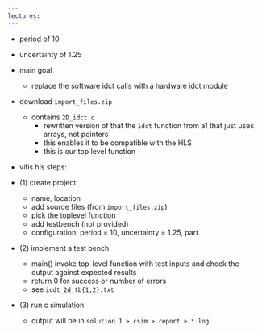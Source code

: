 ```yaml
---
lectures: 
---
```


- period of 10
- uncertainty of 1.25

- main goal
	- replace the software idct calls with a hardware idct module
- download `import_files.zip`
	- contains `2D_idct.c`
		- rewritten version of that the `idct` function from a1 that just uses arrays, not pointers
		- this enables it to be compatible with the HLS
		- this is our top level function
- vitis hls steps:
- (1) create project:
	- name, location
	- add source files (from `import_files.zip`)
	- pick the toplevel function
	- add testbench (not provided)
	- configuration: period = 10, uncertainty = 1.25, part 
- (2) implement a test bench
	- main() invoke top-level function with test inputs and check the output against expected results
	- return 0 for success or number of errors
	- see `icdt_2d_tb{1,2}.txt`
- (3) run c simulation
	- output will be in `solution 1 > csim > report > *.log`